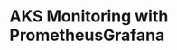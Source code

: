 # AKS Monitoring with PrometheusGrafana                                                                                                                                                                                                                                                                                                                                                                                                     
